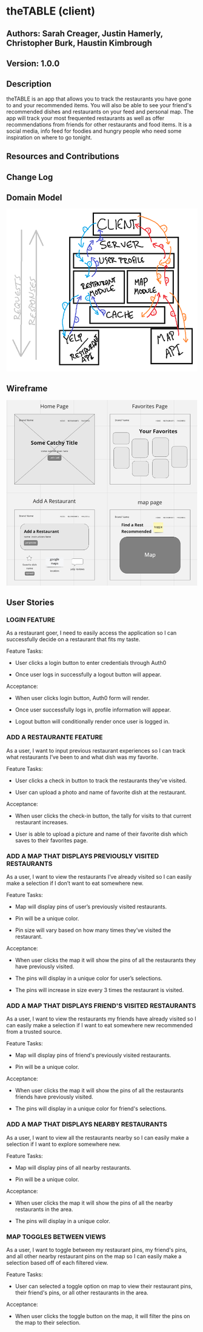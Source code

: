 # theTABLE (client)

## Authors: Sarah Creager, Justin Hamerly, Christopher Burk, Haustin Kimbrough


## Version: 1.0.0

## Description

theTABLE is an app that allows you to track the restaurants you have gone to and your recommended items.  You will also be able to see your friend's recommended dishes and restaurants on your feed and personal map.  The app will track your most frequented restaurants as well as offer recommendations from friends for other restaurants and food items.  It is a social media, info feed for foodies and hungry people who need some inspiration on where to go tonight.

## Resources and Contributions

## Change Log

## Domain Model

![domainmodel](./img/DomainModel.png)

## Wireframe

![wireframe](./img/wireframe.png)

## User Stories

### LOGIN FEATURE

As a restaurant goer, I need to easily access the application so I can successfully decide on a restaurant that fits my taste.

Feature Tasks:

* User clicks a login button to enter credentials through Auth0

* Once user logs in successfully a logout button will appear.


Acceptance:

* When user clicks login button, Auth0 form will render.

* Once user successfully logs in, profile information will appear.

* Logout button will conditionally render once user is logged in.

### ADD A RESTAURANTE FEATURE

As a user, I want to input previous restaurant experiences so I can track what restaurants I’ve been to and what dish was my favorite.

Feature Tasks:

* User clicks a check in button to track the restaurants they've visited.

* User can upload a photo and name of favorite dish at the restaurant.

Acceptance:

* When user clicks the check-in button, the tally for visits to that current restaurant increases.

* User is able to upload a picture and name of their favorite dish which saves to their favorites page.

### ADD A MAP THAT DISPLAYS PREVIOUSLY VISITED RESTAURANTS

As a user, I want to view the restaurants I’ve already visited so I can easily make a selection if I don’t want to eat somewhere new.

Feature Tasks:

* Map will display pins of user’s previously visited restaurants.

* Pin will be a unique color.

* Pin size will vary based on how many times they’ve visited the restaurant.

Acceptance:

* When user clicks the map it will show the pins of all the restaurants they have previously visited.

* The pins will display in a unique color for user’s selections.

* The pins will increase in size every 3 times the restaurant is visited.

### ADD A MAP THAT DISPLAYS FRIEND'S VISITED RESTAURANTS

As a user, I want to view the restaurants my friends have already visited so I can easily make a selection if I want to eat somewhere new recommended from a trusted source.

Feature Tasks:

* Map will display pins of friend's previously visited restaurants.

* Pin will be a unique color.

Acceptance:

* When user clicks the map it will show the pins of all the restaurants friends have previously visited.

* The pins will display in a unique color for friend's selections.

### ADD A MAP THAT DISPLAYS NEARBY RESTAURANTS

As a user, I want to view all the restaurants nearby so I can easily make a selection if I want to explore somewhere new.

Feature Tasks:

* Map will display pins of all nearby restaurants.

* Pin will be a unique color.

Acceptance:

* When user clicks the map it will show the pins of all the nearby restaurants in the area.

* The pins will display in a unique color.

### MAP TOGGLES BETWEEN VIEWS

As a user, I want to toggle between my restaurant pins, my friend's pins, and all other nearby restaurant pins on the map so I can easily make a selection based off of each filtered view.

Feature Tasks:

* User can selected a toggle option on map to view their restaurant pins, their friend's pins, or all other restaurants in the area.

Acceptance:

* When user clicks the toggle button on the map, it will filter the pins on the map to their selection.
